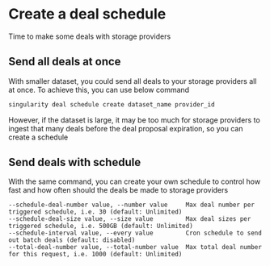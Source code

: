 # Create a deal schedule

Time to make some deals with storage providers

## Send all deals at once

With smaller dataset, you could send all deals to your storage providers all at once. To achieve this, you can use below command

```sh
singularity deal schedule create dataset_name provider_id
```

However, if the dataset is large, it may be too much for storage providers to ingest that many deals before the deal proposal expiration, so you can create a schedule

## Send deals with schedule

With the same command, you can create your own schedule to control how fast and how often should the deals be made to storage providers

```
--schedule-deal-number value, --number value     Max deal number per triggered schedule, i.e. 30 (default: Unlimited)
--schedule-deal-size value, --size value         Max deal sizes per triggered schedule, i.e. 500GB (default: Unlimited)
--schedule-interval value, --every value         Cron schedule to send out batch deals (default: disabled)
--total-deal-number value, --total-number value  Max total deal number for this request, i.e. 1000 (default: Unlimited)
```
